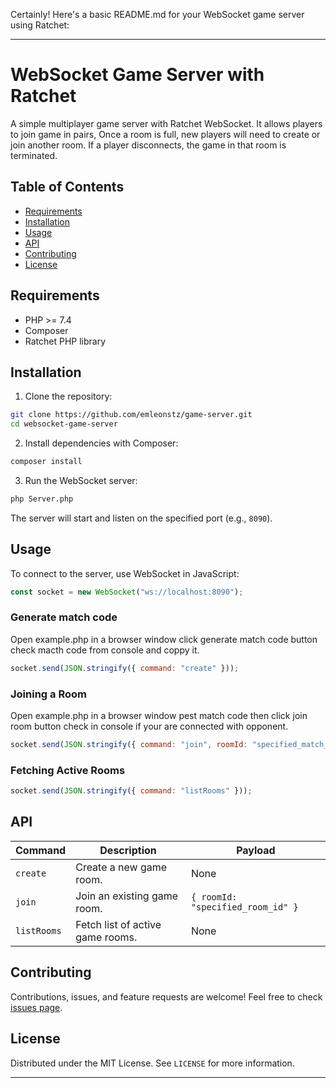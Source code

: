 Certainly! Here's a basic README.md for your WebSocket game server using Ratchet:

---

# WebSocket Game Server with Ratchet

A simple multiplayer game server with Ratchet WebSocket. It allows players to join game in pairs, Once a room is full, new players will need to create or join another room. If a player disconnects, the game in that room is terminated.

## Table of Contents

- [Requirements](#requirements)
- [Installation](#installation)
- [Usage](#usage)
- [API](#api)
- [Contributing](#contributing)
- [License](#license)

## Requirements

- PHP >= 7.4
- Composer
- Ratchet PHP library

## Installation

1. Clone the repository:

```bash
git clone https://github.com/emleonstz/game-server.git
cd websocket-game-server
```

2. Install dependencies with Composer:

```bash
composer install
```

3. Run the WebSocket server:

```bash
php Server.php
```

The server will start and listen on the specified port (e.g., `8090`).

## Usage

To connect to the server, use WebSocket in JavaScript:

```javascript
const socket = new WebSocket("ws://localhost:8090");
```

### Generate match code

Open example.php in a browser window click generate match code button check macth code from console and coppy it.

```javascript
socket.send(JSON.stringify({ command: "create" }));
```

### Joining a Room

Open example.php in a  browser window pest match code then click join room button check in console if your are connected with opponent.

```javascript
socket.send(JSON.stringify({ command: "join", roomId: "specified_match_code" }));
```

### Fetching Active Rooms

```javascript
socket.send(JSON.stringify({ command: "listRooms" }));
```

## API

| Command     | Description                      | Payload                          |
|-------------|----------------------------------|----------------------------------|
| `create`    | Create a new game room.          | None                             |
| `join`      | Join an existing game room.      | `{ roomId: "specified_room_id" }`|
| `listRooms` | Fetch list of active game rooms. | None                             |

## Contributing

Contributions, issues, and feature requests are welcome! Feel free to check [issues page](#).

## License

Distributed under the MIT License. See `LICENSE` for more information.

---